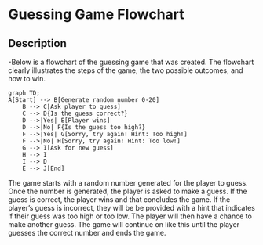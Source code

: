 # Guessing Game Flowchart
## Description
-Below is a flowchart of the guessing game that was created. The flowchart clearly illustrates the steps of the game, the two possible outcomes, and how to win. 

```mermaid
graph TD;
A[Start] --> B[Generate random number 0-20]
    B --> C[Ask player to guess]
    C --> D{Is the guess correct?}
    D -->|Yes| E[Player wins]
    D -->|No| F{Is the guess too high?}
    F -->|Yes| G[Sorry, try again! Hint: Too high!]
    F -->|No| H[Sorry, try again! Hint: Too low!]
    G --> I[Ask for new guess]
    H --> I
    I --> D
    E --> J[End]
```

The game starts with a random number generated for the player to guess. Once the number is generated, the player is asked to make a guess. If the guess is correct, the player wins and that concludes the game. If the player’s guess is incorrect, they will be be provided with a hint that indicates if their guess was too high or too low. The player will then have a chance to make another guess. The game will continue on like this until the player guesses the correct number and ends the game. 



